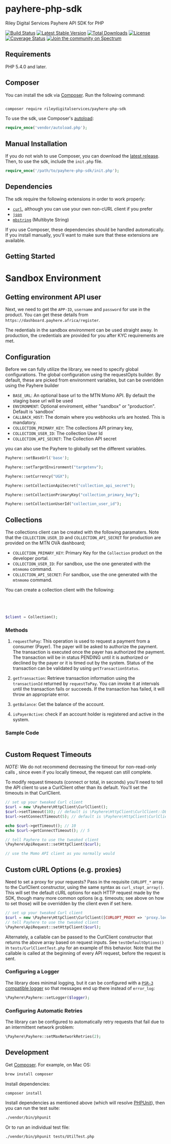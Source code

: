 # payhere-php-sdk
Riley Digital Services Payhere API SDK for PHP

[![Build Status](https://travis-ci.com/rileydigitalservices/payhere-php-sdk.svg?branch=master)](https://travis-ci.com/rileydigitalservices/payhere-php-sdk)
[![Latest Stable Version](https://poser.pugx.org/rileydigitalservices/payhere-php-sdk/v/stable.svg)](https://packagist.org/packages/rileydigitalservices/payhere-php-sdk)
[![Total Downloads](https://poser.pugx.org/rileydigitalservices/payhere-php-sdk/downloads.svg)](https://packagist.org/packages/rileydigitalservices/payhere-php-sdk)
[![License](https://poser.pugx.org/rileydigitalservices/payhere-php-sdk/license.svg)](https://packagist.org/packages/rileydigitalservices/payhere-php-sdk)
[![Coverage Status](https://coveralls.io/repos/github/rileydigitalservices/payhere-php-sdk/badge.svg?branch=master)](https://coveralls.io/github/rileydigitalservices/payhere-php-sdk?branch=master)
[![Join the community on Spectrum](https://withspectrum.github.io/badge/badge.svg)](https://spectrum.chat/payhere-api-sdk/)



## Requirements

PHP 5.4.0 and later.

## Composer

You can install the sdk via [Composer](http://getcomposer.org/). Run the following command:

```bash

composer require rileydigitalservices/payhere-php-sdk
```

To use the sdk, use Composer's [autoload](https://getcomposer.org/doc/01-basic-usage.md#autoloading):

```php
require_once('vendor/autoload.php');
```

## Manual Installation

If you do not wish to use Composer, you can download the [latest release](https://github.com/rileydigitalservices/payhere-php-sdk/releases). Then, to use the sdk, include the `init.php` file.

```php
require_once('/path/to/payhere-php-sdk/init.php');
```

## Dependencies

The sdk require the following extensions in order to work properly:

- [`curl`](https://secure.php.net/manual/en/book.curl.php), although you can use your own non-cURL client if you prefer
- [`json`](https://secure.php.net/manual/en/book.json.php)
- [`mbstring`](https://secure.php.net/manual/en/book.mbstring.php) (Multibyte String)

If you use Composer, these dependencies should be handled automatically. If you install manually, you'll want to make sure that these extensions are available.

## Getting Started


# Sandbox Environment

## Getting environment API user 

Next, we need to get the `APP-ID`, `username` and `password` for use in the product. You can get these details from `https://dashboard.payhere.africa/register`.

The redentials in the sandbox environment can be used straight away. In production, the credentials are provided for you after KYC requirements are met.


## Configuration

Before we can fully utilize the library, we need to specify global configurations. The global configuration using the requestOpts builder. By default, these are picked from environment variables,
but can be overidden using the Payhere builder

* `BASE_URL`: An optional base url to the MTN Momo API. By default the staging base url will be used
* `ENVIRONMENT`: Optional enviroment, either "sandbox" or "production". Default is 'sandbox'
* `CALLBACK_HOST`: The domain where you webhooks urls are hosted. This is mandatory.
* `COLLECTION_PRIMARY_KEY`: The collections API primary key,
* `COLLECTION_USER_ID`:  The collection User Id
* `COLLECTION_API_SECRET`:  The Collection API secret

you can also use the Payhere to globally set the different variables.



```php
Payhere::setBaseUrl('base');

Payhere::setTargetEnvironment("targetenv");

Payhere::setCurrency("UGX");

Payhere::setCollectionApiSecret("collection_api_secret");

Payhere::setCollectionPrimaryKey("collection_primary_key");

Payhere::setCollectionUserId("collection_user_id");
```



## Collections

The collections client can be created with the following paramaters. Note that the `COLLECTION_USER_ID` and `COLLECTION_API_SECRET` for production are provided on the MTN OVA dashboard;

* `COLLECTION_PRIMARY_KEY`: Primary Key for the `Collection` product on the developer portal.
* `COLLECTION_USER_ID`: For sandbox, use the one generated with the `mtnmomo` command.
* `COLLECTION_API_SECRET`: For sandbox, use the one generated with the `mtnmomo` command.

You can create a collection client with the following:

```php




$client = Collection();
```

### Methods

1. `requestToPay`: This operation is used to request a payment from a consumer (Payer). The payer will be asked to authorize the payment. The transaction is executed once the payer has authorized the payment. The transaction will be in status PENDING until it is authorized or declined by the payer or it is timed out by the system. Status of the transaction can be validated by using `getTransactionStatus`.

2. `getTransaction`: Retrieve transaction information using the `transactionId` returned by `requestToPay`. You can invoke it at intervals until the transaction fails or succeeds. If the transaction has failed, it will throw an appropriate error. 

3. `getBalance`: Get the balance of the account.

4. `isPayerActive`: check if an account holder is registered and active in the system.

### Sample Code

```php

```


## Custom Request Timeouts

*NOTE:* We do not recommend decreasing the timeout for non-read-only calls , since even if you locally timeout, the request  can still complete.

To modify request timeouts (connect or total, in seconds) you'll need to tell the API client to use a CurlClient other than its default. You'll set the timeouts in that CurlClient.

```php
// set up your tweaked Curl client
$curl = new \Payhere\HttpClient\CurlClient();
$curl->setTimeout(10); // default is \Payhere\HttpClient\CurlClient::DEFAULT_TIMEOUT
$curl->setConnectTimeout(5); // default is \Payhere\HttpClient\CurlClient::DEFAULT_CONNECT_TIMEOUT

echo $curl->getTimeout(); // 10
echo $curl->getConnectTimeout(); // 5

// tell Payhere to use the tweaked client
\Payhere\ApiRequest::setHttpClient($curl);

// use the Momo API client as you normally would
```

## Custom cURL Options (e.g. proxies)

Need to set a proxy for your requests? Pass in the requisite `CURLOPT_*` array to the CurlClient constructor, using the same syntax as `curl_stopt_array()`. This will set the default cURL options for each HTTP request made by the SDK, though many more common options (e.g. timeouts; see above on how to set those) will be overridden by the client even if set here.

```php
// set up your tweaked Curl client
$curl = new \Payhere\HttpClient\CurlClient([CURLOPT_PROXY => 'proxy.local:80']);
// tell Payhere to use the tweaked client
\Payhere\ApiRequest::setHttpClient($curl);
```

Alternately, a callable can be passed to the CurlClient constructor that returns the above array based on request inputs. See `testDefaultOptions()` in `tests/CurlClientTest.php` for an example of this behavior. Note that the callable is called at the beginning of every API request, before the request is sent.

### Configuring a Logger

The library does minimal logging, but it can be configured
with a [`PSR-3` compatible logger][psr3] so that messages
end up there instead of `error_log`:

```php
\Payhere\Payhere::setLogger($logger);
```


### Configuring Automatic Retries

The library can be configured to automatically retry requests that fail due to
an intermittent network problem:

```php
\Payhere\Payhere::setMaxNetworkRetries(2);
```


## Development

Get [Composer][composer]. For example, on Mac OS:

```bash
brew install composer
```

Install dependencies:

```bash
composer install
```



Install dependencies as mentioned above (which will resolve [PHPUnit](http://packagist.org/packages/phpunit/phpunit)), then you can run the test suite:

```bash
./vendor/bin/phpunit
```

Or to run an individual test file:

```bash
./vendor/bin/phpunit tests/UtilTest.php
```


[composer]: https://getcomposer.org/
[curl]: http://curl.haxx.se/docs/caextract.html
[psr3]: http://www.php-fig.org/psr/psr-3/